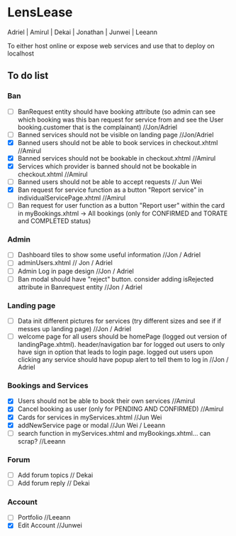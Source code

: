 # LensLease

Adriel | Amirul | Dekai | Jonathan | Junwei | Leeann

To either host online or expose web services and use that to deploy on localhost

## To do list
### Ban 
- [ ] BanRequest entity should have booking attribute (so admin can see which booking was this ban request for service from and see the User booking.customer that is the complainant) //Jon/Adriel
- [ ] Banned services should not be visible on landing page //Jon/Adriel
- [x] Banned users should not be able to book services in checkout.xhtml //Amirul 
- [x] Banned services should not be bookable in checkout.xhtml //Amirul 
- [x] Services which provider is banned should not be bookable in checkout.xhtml //Amirul 
- [ ] Banned users should not be able to accept requests // Jun Wei
- [x] Ban request for service function as a button "Report service" in individualServicePage.xhtml //Amirul
- [ ] Ban request for user function as a button "Report user" within the card in myBookings.xhtml -> All bookings (only for CONFIRMED and TORATE and COMPLETED status)

### Admin 
- [ ] Dashboard tiles to show some useful information //Jon / Adriel
- [ ] adminUsers.xhtml // Jon / Adriel 
- [ ] Admin Log in page design //Jon / Adriel
- [ ] Ban modal should have "reject" button. consider adding isRejected attribute in Banrequest entity //Jon / Adriel

### Landing page
- [ ] Data init different pictures for services (try different sizes and see if if messes up landing page) //Jon / Adriel
- [ ] welcome page for all users should be homePage (logged out version of landingPage.xhtml). header/navigation bar for logged out users to only have sign in option that leads to login page. logged out users upon clicking any service should have popup alert to tell them to log in //Jon / Adriel

### Bookings and Services
- [x] Users should not be able to book their own services //Amirul
- [x] Cancel booking as user (only for PENDING AND CONFIRMED) //Amirul
- [x] Cards for services in myServices.xhtml //Jun Wei 
- [x] addNewService page or modal //Jun Wei / Leeann
- [ ] search function in myServices.xhtml and myBookings.xhtml... can scrap? //Leeann

### Forum 
- [ ] Add forum topics // Dekai
- [ ] Add forum reply // Dekai

### Account 
- [ ] Portfolio //Leeann
- [x] Edit Account //Junwei
